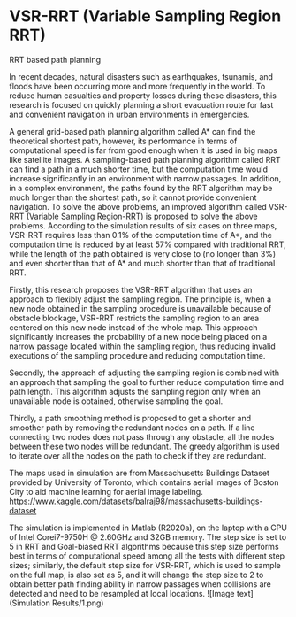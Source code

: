 # VSR-RRT (Variable Sampling Region RRT)
RRT based path planning

In recent decades, natural disasters such as earthquakes, tsunamis, and floods have been occurring more and more frequently in the world. To reduce human casualties and property losses during these disasters, this research is focused on quickly planning a short evacuation route for fast and convenient navigation in urban environments in emergencies.

A general grid-based path planning algorithm called A* can find the theoretical shortest path, however, its performance in terms of computational speed is far from good enough when it is used in big maps like satellite images. A sampling-based path planning algorithm called RRT can find a path in a much shorter time, but the computation time would increase significantly in an environment with narrow passages. In addition, in a complex environment, the paths found by the RRT algorithm may be much longer than the shortest path, so it cannot provide convenient navigation. To solve the above problems, an improved algorithm called VSR-RRT (Variable Sampling Region-RRT) is proposed to solve the above problems. According to the simulation results of six cases on three maps, VSR-RRT requires less than 0.1% of the computation time of A*, and the computation time is reduced by at least 57% compared with traditional RRT, while the length of the path obtained is very close to (no longer than 3%) and even shorter than that of A* and much shorter than that of traditional RRT.

Firstly, this research proposes the VSR-RRT algorithm that uses an approach to flexibly adjust the sampling region. The principle is, when a new node obtained in the sampling procedure is unavailable because of obstacle blockage, VSR-RRT restricts the sampling region to an area centered on this new node instead of the whole map. This approach significantly increases the probability of a new node being placed on a narrow passage located within the sampling region, thus reducing invalid executions of the sampling procedure and reducing computation time.

Secondly, the approach of adjusting the sampling region is combined with an approach that sampling the goal to further reduce computation time and path length. This algorithm adjusts the sampling region only when an unavailable node is obtained, otherwise sampling the goal.

Thirdly, a path smoothing method is proposed to get a shorter and smoother path by removing the redundant nodes on a path. If a line connecting two nodes does not pass through any obstacle, all the nodes between these two nodes will be redundant. The greedy algorithm is used to iterate over all the nodes on the path to check if they are redundant.

The maps used in simulation are from Massachusetts Buildings Dataset provided by University of Toronto, which contains aerial images of Boston City to aid machine learning for aerial image labeling. https://www.kaggle.com/datasets/balraj98/massachusetts-buildings-dataset

The simulation is implemented in Matlab (R2020a), on the laptop with a CPU of Intel Corei7-9750H @ 2.60GHz and 32GB memory. The step size is set to 5 in RRT and Goal-biased RRT algorithms because this step size performs best in terms of computational speed among all the tests with different step sizes; similarly, the default step size for VSR-RRT, which is used to sample on the full map, is also set as 5, and it will change the step size to 2 to obtain better path finding ability in narrow passages when collisions are detected and need to be resampled at local locations.
![Image text](Simulation Results/1.png)
